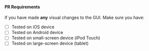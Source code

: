 #### PR Requirements

If you have made **any** visual changes to the GUI. Make sure you have:
- [ ] Tested on iOS device
- [ ] Tested on Android device
- [ ] Tested on small-screen device (iPod Touch)
- [ ] Tested on large-screen device (tablet)

